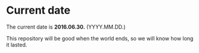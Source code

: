 # Current date

The current date is **2016.06.30.** (YYYY.MM.DD.)

This repository will be good when the world ends, so we will know how long it lasted.